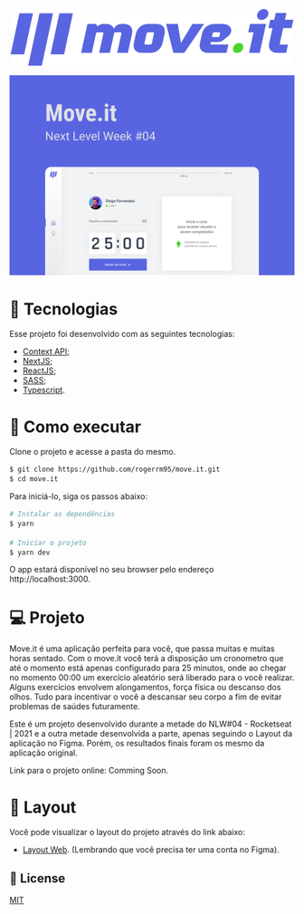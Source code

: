<p align='center'>
  <img src="/public/logo-full.svg" alt="Logo">
</p>

<div>
    <img src='/public/capa.png' alt='Capa'>
</div> 
 
 # 🧪 Tecnologias

Esse projeto foi desenvolvido com as seguintes tecnologias:
- [Context API](https://pt-br.reactjs.org/docs/context.html);
- [NextJS](https://nextjs.org/);
- [ReactJS](https://pt-br.reactjs.org/);
- [SASS](https://sass-lang.com/);
- [Typescript](https://www.typescriptlang.org/).

# 🚀 Como executar

Clone o projeto e acesse a pasta do mesmo.

```bash
$ git clone https://github.com/rogerrm95/move.it.git
$ cd move.it
```
Para iniciá-lo, siga os passos abaixo:
```bash
# Instalar as dependências
$ yarn

# Iniciar o projeto
$ yarn dev
```
O app estará disponível no seu browser pelo endereço http://localhost:3000.

# 💻 Projeto
Move.it é uma aplicação perfeita para você, que passa muitas e muitas horas sentado. Com o move.it você terá a disposição um cronometro que até o momento está apenas configurado
para 25 minutos, onde ao chegar no momento 00:00 um exercício aleatório será liberado para o você realizar. Alguns exercícios envolvem alongamentos, força física ou descanso dos olhos.
Tudo para incentivar o você a descansar seu corpo a fim de evitar problemas de saúdes futuramente.

Este é um projeto desenvolvido durante a metade do NLW#04 - Rocketseat | 2021 e a outra metade desenvolvida a parte, apenas seguindo o Layout da aplicação no Figma. Porém,
os resultados finais foram os mesmo da aplicação original.

Link para o projeto online: Comming Soon.

# 🔖 Layout
Você pode visualizar o layout do projeto através do link abaixo:
- [Layout Web](https://www.figma.com/file/zz9EgnPu6dWDer2raFSJYI/Move.it-1.0?node-id=160%3A2761). (Lembrando que você precisa ter uma conta no Figma).

## 📃 License
[MIT](https://choosealicense.com/licenses/mit/)
